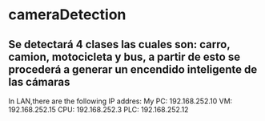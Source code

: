 # cameraDetection
## Se detectará 4 clases las cuales son: carro, camion, motocicleta y bus, a partir de esto se procederá a generar un encendido inteligente de las cámaras
In LAN,there are the following IP addres:
    My PC: 192.168.252.10
    VM:    192.168.252.15
    CPU:   192.168.252.3
    PLC:   192.168.252.12